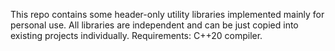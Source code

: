 This repo contains some header-only utility libraries implemented mainly for personal use.
All libraries are independent and can be just copied into existing projects individually.
Requirements: C++20 compiler.